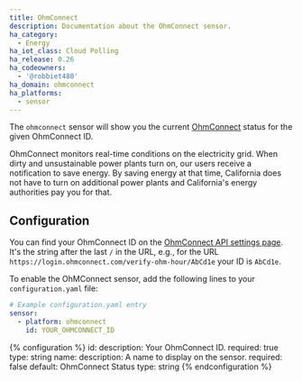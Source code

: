 ```yaml
---
title: OhmConnect
description: Documentation about the OhmConnect sensor.
ha_category:
  - Energy
ha_iot_class: Cloud Polling
ha_release: 0.26
ha_codeowners:
  - '@robbiet480'
ha_domain: ohmconnect
ha_platforms:
  - sensor
---
```


The `ohmconnect` sensor will show you the current [OhmConnect](https://www.ohmconnect.com/) status for the given OhmConnect ID.

OhmConnect monitors real-time conditions on the electricity grid. When dirty and unsustainable power plants turn on, our users receive a notification to save energy. By saving energy at that time, California does not have to turn on additional power plants and California's energy authorities pay you for that.

## Configuration

You can find your OhmConnect ID on the [OhmConnect API settings page](https://login.ohmconnect.com/api/v2/settings). It's the string after the last `/` in the URL, e.g., for the URL `https://login.ohmconnect.com/verify-ohm-hour/AbCd1e` your ID is `AbCd1e`.

To enable the OhMConnect sensor, add the following lines to your `configuration.yaml` file:

```yaml
# Example configuration.yaml entry
sensor:
  - platform: ohmconnect
    id: YOUR_OHMCONNECT_ID
```

{% configuration %}
id:
  description: Your OhmConnect ID.
  required: true
  type: string
name:
  description: A name to display on the sensor.
  required: false
  default: OhmConnect Status
  type: string
{% endconfiguration %}
